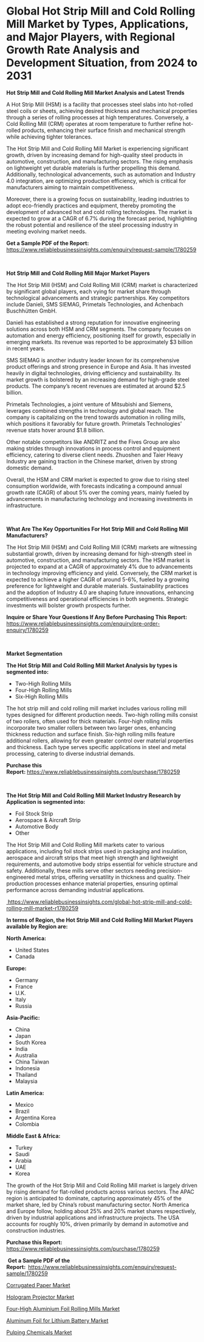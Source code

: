 <p><h1>Global Hot Strip Mill and Cold Rolling Mill Market by Types, Applications, and Major Players, with Regional Growth Rate Analysis and Development Situation, from 2024 to 2031</h1></p><p><strong>Hot Strip Mill and Cold Rolling Mill Market Analysis and Latest Trends</strong></p>
<p><p>A Hot Strip Mill (HSM) is a facility that processes steel slabs into hot-rolled steel coils or sheets, achieving desired thickness and mechanical properties through a series of rolling processes at high temperatures. Conversely, a Cold Rolling Mill (CRM) operates at room temperature to further refine hot-rolled products, enhancing their surface finish and mechanical strength while achieving tighter tolerances.</p><p>The Hot Strip Mill and Cold Rolling Mill Market is experiencing significant growth, driven by increasing demand for high-quality steel products in automotive, construction, and manufacturing sectors. The rising emphasis on lightweight yet durable materials is further propelling this demand. Additionally, technological advancements, such as automation and Industry 4.0 integration, are optimizing production efficiency, which is critical for manufacturers aiming to maintain competitiveness.</p><p>Moreover, there is a growing focus on sustainability, leading industries to adopt eco-friendly practices and equipment, thereby promoting the development of advanced hot and cold rolling technologies. The market is expected to grow at a CAGR of 6.7% during the forecast period, highlighting the robust potential and resilience of the steel processing industry in meeting evolving market needs.</p></p>
<p><strong>Get a Sample PDF of the Report:&nbsp;</strong> <a href="https://www.reliablebusinessinsights.com/enquiry/request-sample/1780259?utm_campaign=63&utm_medium=2&utm_source=Github&utm_content=ia&utm_term=19122024&utm_id=hot-strip-mill-and-cold-rolling-mill">https://www.reliablebusinessinsights.com/enquiry/request-sample/1780259</a></p>
<p>&nbsp;</p>
<p><strong>Hot Strip Mill and Cold Rolling Mill Major Market Players</strong></p>
<p><p>The Hot Strip Mill (HSM) and Cold Rolling Mill (CRM) market is characterized by significant global players, each vying for market share through technological advancements and strategic partnerships. Key competitors include Danieli, SMS SIEMAG, Primetals Technologies, and Achenbach Buschhütten GmbH.</p><p>Danieli has established a strong reputation for innovative engineering solutions across both HSM and CRM segments. The company focuses on automation and energy efficiency, positioning itself for growth, especially in emerging markets. Its revenue was reported to be approximately $3 billion in recent years.</p><p>SMS SIEMAG is another industry leader known for its comprehensive product offerings and strong presence in Europe and Asia. It has invested heavily in digital technologies, driving efficiency and sustainability. Its market growth is bolstered by an increasing demand for high-grade steel products. The company’s recent revenues are estimated at around $2.5 billion.</p><p>Primetals Technologies, a joint venture of Mitsubishi and Siemens, leverages combined strengths in technology and global reach. The company is capitalizing on the trend towards automation in rolling mills, which positions it favorably for future growth. Primetals Technologies’ revenue stats hover around $1.8 billion.</p><p>Other notable competitors like ANDRITZ and the Fives Group are also making strides through innovations in process control and equipment efficiency, catering to diverse client needs. Zhuoshen and Taier Heavy Industry are gaining traction in the Chinese market, driven by strong domestic demand.</p><p>Overall, the HSM and CRM market is expected to grow due to rising steel consumption worldwide, with forecasts indicating a compound annual growth rate (CAGR) of about 5% over the coming years, mainly fueled by advancements in manufacturing technology and increasing investments in infrastructure.</p></p>
<p>&nbsp;</p>
<p><strong>What Are The Key Opportunities For Hot Strip Mill and Cold Rolling Mill Manufacturers?</strong></p>
<p><p>The Hot Strip Mill (HSM) and Cold Rolling Mill (CRM) markets are witnessing substantial growth, driven by increasing demand for high-strength steel in automotive, construction, and manufacturing sectors. The HSM market is projected to expand at a CAGR of approximately 4% due to advancements in technology improving efficiency and yield. Conversely, the CRM market is expected to achieve a higher CAGR of around 5-6%, fueled by a growing preference for lightweight and durable materials. Sustainability practices and the adoption of Industry 4.0 are shaping future innovations, enhancing competitiveness and operational efficiencies in both segments. Strategic investments will bolster growth prospects further.</p></p>
<p><strong>Inquire or Share Your Questions If Any Before Purchasing This Report:</strong> <a href="https://www.reliablebusinessinsights.com/enquiry/pre-order-enquiry/1780259?utm_campaign=63&utm_medium=2&utm_source=Github&utm_content=ia&utm_term=19122024&utm_id=hot-strip-mill-and-cold-rolling-mill">https://www.reliablebusinessinsights.com/enquiry/pre-order-enquiry/1780259</a></p>
<p>&nbsp;</p>
<p><strong>Market Segmentation</strong></p>
<p><strong>The Hot Strip Mill and Cold Rolling Mill Market Analysis by types is segmented into:</strong></p>
<p><ul><li>Two-High Rolling Mills</li><li>Four-High Rolling Mills</li><li>Six-High Rolling Mills</li></ul></p>
<p><p>The hot strip mill and cold rolling mill market includes various rolling mill types designed for different production needs. Two-high rolling mills consist of two rollers, often used for thick materials. Four-high rolling mills incorporate two smaller rollers between two larger ones, enhancing thickness reduction and surface finish. Six-high rolling mills feature additional rollers, allowing for even greater control over material properties and thickness. Each type serves specific applications in steel and metal processing, catering to diverse industrial demands.</p></p>
<p><strong>Purchase this Report:&nbsp;</strong><a href="https://www.reliablebusinessinsights.com/purchase/1780259?utm_campaign=63&utm_medium=2&utm_source=Github&utm_content=ia&utm_term=19122024&utm_id=hot-strip-mill-and-cold-rolling-mill">https://www.reliablebusinessinsights.com/purchase/1780259</a></p>
<p>&nbsp;</p>
<p><strong>The Hot Strip Mill and Cold Rolling Mill Market Industry Research by Application is segmented into:</strong></p>
<p><ul><li>Foil Stock Strip</li><li>Aerospace & Aircraft Strip</li><li>Automotive Body</li><li>Other</li></ul></p>
<p><p>The Hot Strip Mill and Cold Rolling Mill markets cater to various applications, including foil stock strips used in packaging and insulation, aerospace and aircraft strips that meet high strength and lightweight requirements, and automotive body strips essential for vehicle structure and safety. Additionally, these mills serve other sectors needing precision-engineered metal strips, offering versatility in thickness and quality. Their production processes enhance material properties, ensuring optimal performance across demanding industrial applications.</p></p>
<p><a href="https://www.reliablebusinessinsights.com/global-hot-strip-mill-and-cold-rolling-mill-market-r1780259?utm_campaign=63&utm_medium=2&utm_source=Github&utm_content=ia&utm_term=19122024&utm_id=hot-strip-mill-and-cold-rolling-mill">&nbsp;https://www.reliablebusinessinsights.com/global-hot-strip-mill-and-cold-rolling-mill-market-r1780259</a></p>
<p><strong>In terms of Region, the Hot Strip Mill and Cold Rolling Mill Market Players available by Region are:</strong></p>
<p>
    <p> <strong> North America: </strong>
        <ul>
            <li>United States</li>
            <li>Canada</li>
        </ul>
        </p> 
    <p> <strong> Europe: </strong>
        <ul>
            <li>Germany</li>
            <li>France</li>
            <li>U.K.</li>
            <li>Italy</li>
            <li>Russia</li>
        </ul>
        </p> 
    <p> <strong> Asia-Pacific: </strong>
        <ul>
            <li>China</li>
            <li>Japan</li>
            <li>South Korea</li>
            <li>India</li>
            <li>Australia</li>
            <li>China Taiwan</li>
            <li>Indonesia</li>
            <li>Thailand</li>
            <li>Malaysia</li>
        </ul>
        </p> 
    <p> <strong> Latin America: </strong>
        <ul>
            <li>Mexico</li>
            <li>Brazil</li>
            <li>Argentina Korea</li>
            <li>Colombia</li>
        </ul>
        </p> 
    <p> <strong> Middle East & Africa: </strong>
        <ul>
            <li>Turkey</li>
            <li>Saudi</li>
            <li>Arabia</li>
            <li>UAE</li>
            <li>Korea</li>
        </ul>
    </p>
    </p>
<p><p>The growth of the Hot Strip Mill and Cold Rolling Mill market is largely driven by rising demand for flat-rolled products across various sectors. The APAC region is anticipated to dominate, capturing approximately 45% of the market share, led by China’s robust manufacturing sector. North America and Europe follow, holding about 25% and 20% market shares respectively, driven by industrial applications and infrastructure projects. The USA accounts for roughly 10%, driven primarily by demand in automotive and construction industries.</p></p>
<p><strong>Purchase this Report: </strong><a href="https://www.reliablebusinessinsights.com/purchase/1780259?utm_campaign=63&utm_medium=2&utm_source=Github&utm_content=ia&utm_term=19122024&utm_id=hot-strip-mill-and-cold-rolling-mill">https://www.reliablebusinessinsights.com/purchase/1780259</a></p>
<p>&nbsp;<strong>Get a Sample PDF of the Report:&nbsp;&nbsp;</strong><a href="https://www.reliablebusinessinsights.com/enquiry/request-sample/1780259?utm_campaign=63&utm_medium=2&utm_source=Github&utm_content=ia&utm_term=19122024&utm_id=hot-strip-mill-and-cold-rolling-mill">https://www.reliablebusinessinsights.com/enquiry/request-sample/1780259</a></p>
<p><strong></strong></p>
<p><p><a href="https://www.linkedin.com/pulse/c-glance-reports-anmec?utm_campaign=63&utm_medium=2&utm_source=Github&utm_content=ia&utm_term=19122024&utm_id=hot-strip-mill-and-cold-rolling-mill">Corrugated Paper Market</a></p><p><a href="https://www.linkedin.com/pulse/in-depth-market-analysis-hologram-projector-trends-size-gisqe?utm_campaign=63&utm_medium=2&utm_source=Github&utm_content=ia&utm_term=19122024&utm_id=hot-strip-mill-and-cold-rolling-mill">Hologram Projector Market</a></p><p><a href="https://github.com/millionkaryn68/Market-Research-Report-List-1/blob/main/four-high-aluminium-foil-rolling-mills-market.md?utm_campaign=63&utm_medium=2&utm_source=Github&utm_content=ia&utm_term=19122024&utm_id=hot-strip-mill-and-cold-rolling-mill">Four-High Aluminium Foil Rolling Mills Market</a></p><p><a href="https://github.com/JubayerMia832/Market-Research-Report-List-1/blob/main/aluminum-foil-for-lithium-battery-market.md?utm_campaign=63&utm_medium=2&utm_source=Github&utm_content=ia&utm_term=19122024&utm_id=hot-strip-mill-and-cold-rolling-mill">Aluminum Foil for Lithium Battery Market</a></p><p><a href="https://www.linkedin.com/pulse/a-mkt-nova-vc8zf?utm_campaign=63&utm_medium=2&utm_source=Github&utm_content=ia&utm_term=19122024&utm_id=hot-strip-mill-and-cold-rolling-mill">Pulping Chemicals Market</a></p></p>